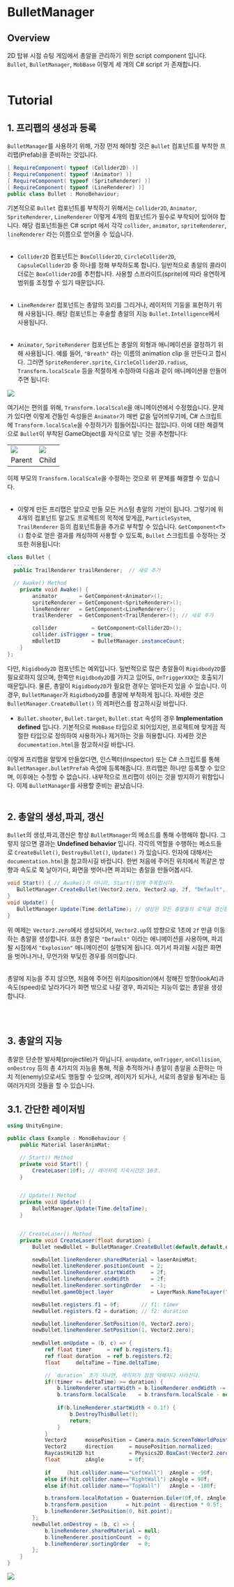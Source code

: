 # BulletManager

## Overview
2D 탑뷰 시점 슈팅 게임에서 총알을 관리하기 위한 script component 입니다. `Bullet`, `BulletManager`, `MobBase` 이렇게 세 개의 C# script 가 존재합니다. <br><br>

# Tutorial
## 1. 프리팹의 생성과 등록
`BulletManager`를 사용하기 위해, 가장 먼저 해야할 것은 `Bullet` 컴포넌트를 부착한 프리팹(Prefab)을 준비하는 것입니다. 
``` c#
[ RequireComponent( typeof (Collider2D) )]
[ RequireComponent( typeof (Animator) )]
[ RequireComponent( typeof (SpriteRenderer) )]
[ RequireComponent( typeof (LineRenderer) )]
public class Bullet : MonoBehaviour;
```
기본적으로 `Bullet` 컴포넌트를 부착하기 위해서는 `Collider2D`, `Animator`, `SpriteRenderer`, `LineRenderer` 이렇게 4개의 컴포넌트가 필수로 부착되어 있어야 합니다. 해당 컴포넌트들은 C# script 에서 각각 `collider`, `animator`, `spriteRenderer`, `lineRenderer` 라는 이름으로 얻어올 수 있습니다. <br><br>

- `Collider2D` 컴포넌트는 `BoxCollider2D`, `CircleCollider2D`, `CapsuleCollider2D` 중 하나를 정해 부착하도록 합니다. 일반적으로 총알의 콜라이더로는 `BoxCollider2D`를 추천합니다. 사용할 스프라이트(sprite)에 따라 유연하게 범위를 조정할 수 있기 때문입니다. <br><br>

- `LineRenderer` 컴포넌트는 총알의 꼬리를 그리거나, 레이저의 기둥을 표현하기 위해 사용됩니다. 해당 컴포넌트는 후술할 총알의 지능 `Bullet.Intelligence`에서 사용됩니다. <br><br>

- `Animator`, `SpriteRenderer` 컴포넌트는 총알의 외형과 애니메이션을 결정하기 위해 사용됩니다. 예를 들어, `"Breath"` 라는 이름의 animation clip 을 만든다고 합시다. 그러면 `SpriteRenderer.sprite`, `CircleCollider2D.radius`, `Transform.localScale` 등을 적절하게 수정하여 다음과 같이 애니메이션을 만들어주면 됩니다:

<img align=center src="https://github.com/teumal/BulletManager/blob/main/breath%20example.gif?raw=true">

여기서는 편의를 위해, `Transform.localScale`을 애니메이션에서 수정했습니다. 문제가 있다면 이렇게 건들인 속성들은 `Animator`가 매번 값을 덮어씌우기에, C# 스크립트에 `Transform.localScale`을 수정하기가 힘들어집니다는 점입니다. 이에 대한 해결책으로 `Bullet`이 부착된 GameObject를 자식으로 넣는 것을 추천합니다:
<table>
  <tr>
    <td><img src="https://github.com/teumal/BulletManager/blob/main/BulletManager,%20Bullet/image/parent.JPG?raw=true"></td>
    <td><img src="https://github.com/teumal/BulletManager/blob/main/BulletManager,%20Bullet/image/child.JPG?raw=true"></td>
  </tr>
  <tr>
    <td align=center>Parent</td>
    <td align=center>Child</td>
  </tr>
</table>

이제 부모의 `Transform.localScale`을 수정하는 것으로 위 문제를 해결할 수 있습니다. <br><br>

- 이렇게 만든 프리팹은 앞으로 만들 모든 커스텀 총알의 기반이 됩니다. 그렇기에 위 4개의 컴포넌트 말고도 프로젝트의 목적에 맞게끔, `ParticleSystem`, `TrailRenderer` 등의 컴포넌트들을 추가로 부착할 수 있습니다. `GetComponent<T>()` 함수로 얻은 결과를 캐싱하여 사용할 수 있도록, `Bullet` 스크립트를 수정하는 것 또한 허용됩니다:
``` c#
class Bullet {
  ...
  public TrailRenderer trailRenderer;  // 새로 추가

  // Awake() Method
    private void Awake() {
        animator       = GetComponent<Animator>();
        spriteRenderer = GetComponent<SpriteRenderer>();
        lineRenderer   = GetComponent<LineRenderer>();
        trailRenderer  = GetComponent<TrailRenderer>(); // 새로 추가

        collider           = GetComponent<Collider2D>();
        collider.isTrigger = true;
        mBulletID          = BulletManager.instanceCount;
    }
};
```
다만, `Rigidbody2D` 컴포넌트는 예외입니다. 일반적으로 많은 총알들이 `Rigidbody2D`를 필요로하지 않으며, 한쪽만 `Rigidbody2D`를 가지고 있어도, `OnTriggerXXX`는 호출되기 때문입니다. 물론, 총알이 `Rigidbody2D`가 필요한 경우는 얼마든지 있을 수 있습니다. 이 경우, `BulletManager`가 `Rigidbody2D`를 총알에 부착하게 됩니다. 자세한 것은 `BulletManager.CreateBullet()` 의 레퍼런스를 참고하시길 바랍니다.

- `Bullet.shooter`, `Bullet.target`, `Bullet.stat` 속성의 경우 **Implementation defined** 입니다. 기본적으로 `MobBase` 타입으로 되어있지만, 프로젝트에 맞게끔 적절한 타입으로 정의하여 사용하거나 제거하는 것을 허용합니다. 자세한 것은 `documentation.html`을 참고하시길 바랍니다.

이렇게 프리팹을 알맞게 만들었다면, 인스펙터(Inspector) 또는 C# 스크립트를 통해 `BulletManager.bulletPrefab` 속성에 등록해줍니다. 프리팹은 하나만 등록할 수 있으며, 이후에는 수정할 수 없습니다. 내부적으로 프리팹이 섞이는 것을 방지하기 위함입니다. 이제 `BulletManager`를 사용할 준비는 끝났습니다.<br><br>


## 2. 총알의 생성,파괴, 갱신
`Bullet`의 생성,파괴,갱신은 항상 `BulletManager`의 메소드를 통해 수행해야 합니다. 그렇지 않으면 결과는 **Undefined behavior** 입니다. 각각의 역할을 수행하는 메소드들로 `CreateBullet()`, `DestroyBullet()`, `Update()` 가 있습니다. 인자에 대해서는 `documentation.html`을 참고하시길 바랍니다. 한번 처음에 주어진 위치에서 똑같은 방향과 속도로 쭉 날아가다, 화면을 벗어나면 파괴되는 총알을 만들어봅시다.
``` c#
void Start() { // Awake()가 아니라, Start()임에 주목합시다.
   BulletManager.CreateBullet(Vector2.zero, Vector2.up, 2f, "Default", "Explosion"); // 총알을 하나 생성.
}
void Update() {
   BulletManager.Update(Time.detlaTime); // 생성된 모든 총알들의 로직을 갱신함.
}
```
위 예제는 `Vector2.zero`에서 생성되어서, `Vector2.up`의 방향으로 1초에 `2f` 만큼 이동하는 총알을 생성합니다. 또한 총알은 `"Default"` 이라는 애니메이션을 사용하며, 파괴될 시점에서 `"Explosion"` 애니메이션이 실행되게 됩니다. 여기서 파괴될 시점은 화면을 벗어나거나, 무언가와 부딪힌 경우를 의미합니다. <br><br>

총알에 지능을 주지 않으면, 처음에 주어진 위치(position)에서 정해진 방향(lookAt)과 속도(speed)로 날라가다가 화면 밖으로 나갈 경우, 파괴되는 지능이 없는 총알을 생성합니다. 

<br><br>

## 3. 총알의 지능
총알은 단순한 발사체(projectile)가 아닙니다. `onUpdate`, `onTrigger`, `onCollision`, `onDestroy` 등의 총 4가지의 지능을 통해, 적을 추적하거나 총알이 총알을 소환하는 마치 적(enemy)으로서도 행동할 수 있으며, 레이저가 되거나, 서로의 총알을 튕겨내는 등 여러가지의 것들을 할 수 있습니다. 


## 3.1. 간단한 레이저빔
``` C#
using UnityEngine;

public class Example : MonoBehaviour {
    public Material laserAnimMat;

    // Start() Method
    private void Start() {
        CreateLaser(10f); // 레이저의 지속시간은 10초.
    }


    // Update() Method
    private void Update() {
        BulletManager.Update(Time.deltaTime);
    }


    // CreateLaser() Method
    private void CreateLaser(float duration) {
        Bullet newBullet = BulletManager.CreateBullet(default,default,default,"LaserHit");

        newBullet.lineRenderer.sharedMaterial = laserAnimMat;
        newBullet.lineRenderer.positionCount  = 2;
        newBullet.lineRenderer.startWidth     = 2f;
        newBullet.lineRenderer.endWidth       = 2f;
        newBullet.lineRenderer.sortingOrder   = -1;
        newBullet.gameObject.layer            = LayerMask.NameToLayer("Ignore Raycast");

        newBullet.registers.f1 = 0f;       // f1: timer
        newBullet.registers.f2 = duration; // f2: duration

        newBullet.lineRenderer.SetPosition(0, Vector2.zero);
        newBullet.lineRenderer.SetPosition(1, Vector2.zero);
        
        newBullet.onUpdate = (b, c) => {
            ref float timer     = ref b.registers.f1;
            ref float duration  = ref b.registers.f2;
            float     deltaTime = Time.deltaTime;

            // `duration` 초가 지나면, 레이저가 점점 약해지다 사라진다.
            if((timer += deltaTime) >= duration) {
                b.lineRenderer.startWidth = b.lineRenderer.endWidth -= deltaTime * 0.9f;
                b.transform.localScale    = b.transform.localScale - new Vector3(deltaTime * 0.45f, 0f, 0f);
                
                if(b.lineRenderer.startWidth < 0.1f) {
                    b.DestroyThisBullet();
                    return;
                }
            }
            Vector2      mousePosition = Camera.main.ScreenToWorldPoint(Input.mousePosition);
            Vector2      direction     = mousePosition.normalized;
            RaycastHit2D hit           = Physics2D.BoxCast(Vector2.zero, Vector2.one, 0f, direction);
            float        zAngle        = 0f;
           
            if     (hit.collider.name=="LeftWall")  zAngle = -90f;
            else if(hit.collider.name=="RightWall") zAngle = 90f;
            else if(hit.collider.name=="TopWall")   zAngle = -180f;

            b.transform.localRotation = Quaternion.Euler(0f,0f, zAngle);
            b.transform.position      = hit.point - direction * 0.5f;
            b.lineRenderer.SetPosition(0, hit.point);
        };
        newBullet.onDestroy = (b, c) => {
            b.lineRenderer.sharedMaterial = null;
            b.lineRenderer.positionCount  = 0;
            b.lineRenderer.sortingOrder   = 0;
        };
    }
}
```
<img src="https://github.com/teumal/BulletManager/blob/main/laser%20example.gif?raw=true">




